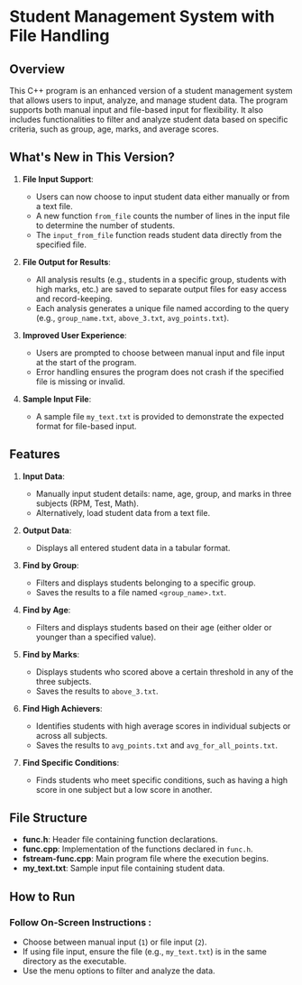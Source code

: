 # Student Management System with File Handling

## Overview

This C++ program is an enhanced version of a student management system that allows users to input, analyze, and manage student data. The program supports both manual input and file-based input for flexibility. It also includes functionalities to filter and analyze student data based on specific criteria, such as group, age, marks, and average scores.

## What's New in This Version?

1. **File Input Support**:
   - Users can now choose to input student data either manually or from a text file.
   - A new function `from_file` counts the number of lines in the input file to determine the number of students.
   - The `input_from_file` function reads student data directly from the specified file.

2. **File Output for Results**:
   - All analysis results (e.g., students in a specific group, students with high marks, etc.) are saved to separate output files for easy access and record-keeping.
   - Each analysis generates a unique file named according to the query (e.g., `group_name.txt`, `above_3.txt`, `avg_points.txt`).

3. **Improved User Experience**:
   - Users are prompted to choose between manual input and file input at the start of the program.
   - Error handling ensures the program does not crash if the specified file is missing or invalid.

4. **Sample Input File**:
   - A sample file `my_text.txt` is provided to demonstrate the expected format for file-based input.

## Features

1. **Input Data**:
   - Manually input student details: name, age, group, and marks in three subjects (RPM, Test, Math).
   - Alternatively, load student data from a text file.

2. **Output Data**:
   - Displays all entered student data in a tabular format.

3. **Find by Group**:
   - Filters and displays students belonging to a specific group.
   - Saves the results to a file named `<group_name>.txt`.

4. **Find by Age**:
   - Filters and displays students based on their age (either older or younger than a specified value).

5. **Find by Marks**:
   - Displays students who scored above a certain threshold in any of the three subjects.
   - Saves the results to `above_3.txt`.

6. **Find High Achievers**:
   - Identifies students with high average scores in individual subjects or across all subjects.
   - Saves the results to `avg_points.txt` and `avg_for_all_points.txt`.

7. **Find Specific Conditions**:
   - Finds students who meet specific conditions, such as having a high score in one subject but a low score in another.

## File Structure

- **func.h**: Header file containing function declarations.
- **func.cpp**: Implementation of the functions declared in `func.h`.
- **fstream-func.cpp**: Main program file where the execution begins.
- **my_text.txt**: Sample input file containing student data.

## How to Run
### Follow On-Screen Instructions : 

- Choose between manual input (`1`) or file input (`2`).
- If using file input, ensure the file (e.g., `my_text.txt`) is in the same directory as the executable.
- Use the menu options to filter and analyze the data.
     